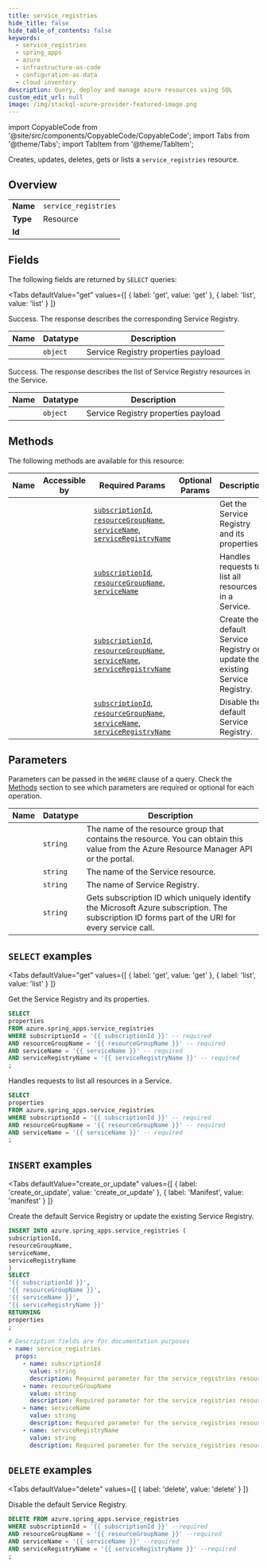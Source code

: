 ```yaml
--- 
title: service_registries
hide_title: false
hide_table_of_contents: false
keywords:
  - service_registries
  - spring_apps
  - azure
  - infrastructure-as-code
  - configuration-as-data
  - cloud inventory
description: Query, deploy and manage azure resources using SQL
custom_edit_url: null
image: /img/stackql-azure-provider-featured-image.png
---
```


import CopyableCode from '@site/src/components/CopyableCode/CopyableCode';
import Tabs from '@theme/Tabs';
import TabItem from '@theme/TabItem';

Creates, updates, deletes, gets or lists a <code>service_registries</code> resource.

## Overview
<table><tbody>
<tr><td><b>Name</b></td><td><code>service_registries</code></td></tr>
<tr><td><b>Type</b></td><td>Resource</td></tr>
<tr><td><b>Id</b></td><td><CopyableCode code="azure.spring_apps.service_registries" /></td></tr>
</tbody></table>

## Fields

The following fields are returned by `SELECT` queries:

<Tabs
    defaultValue="get"
    values={[
        { label: 'get', value: 'get' },
        { label: 'list', value: 'list' }
    ]}
>
<TabItem value="get">

Success. The response describes the corresponding Service Registry.

<table>
<thead>
    <tr>
    <th>Name</th>
    <th>Datatype</th>
    <th>Description</th>
    </tr>
</thead>
<tbody>
<tr>
    <td><CopyableCode code="properties" /></td>
    <td><code>object</code></td>
    <td>Service Registry properties payload</td>
</tr>
</tbody>
</table>
</TabItem>
<TabItem value="list">

Success. The response describes the list of Service Registry resources in the Service.

<table>
<thead>
    <tr>
    <th>Name</th>
    <th>Datatype</th>
    <th>Description</th>
    </tr>
</thead>
<tbody>
<tr>
    <td><CopyableCode code="properties" /></td>
    <td><code>object</code></td>
    <td>Service Registry properties payload</td>
</tr>
</tbody>
</table>
</TabItem>
</Tabs>

## Methods

The following methods are available for this resource:

<table>
<thead>
    <tr>
    <th>Name</th>
    <th>Accessible by</th>
    <th>Required Params</th>
    <th>Optional Params</th>
    <th>Description</th>
    </tr>
</thead>
<tbody>
<tr>
    <td><a href="#get"><CopyableCode code="get" /></a></td>
    <td><CopyableCode code="select" /></td>
    <td><a href="#parameter-subscriptionId"><code>subscriptionId</code></a>, <a href="#parameter-resourceGroupName"><code>resourceGroupName</code></a>, <a href="#parameter-serviceName"><code>serviceName</code></a>, <a href="#parameter-serviceRegistryName"><code>serviceRegistryName</code></a></td>
    <td></td>
    <td>Get the Service Registry and its properties.</td>
</tr>
<tr>
    <td><a href="#list"><CopyableCode code="list" /></a></td>
    <td><CopyableCode code="select" /></td>
    <td><a href="#parameter-subscriptionId"><code>subscriptionId</code></a>, <a href="#parameter-resourceGroupName"><code>resourceGroupName</code></a>, <a href="#parameter-serviceName"><code>serviceName</code></a></td>
    <td></td>
    <td>Handles requests to list all resources in a Service.</td>
</tr>
<tr>
    <td><a href="#create_or_update"><CopyableCode code="create_or_update" /></a></td>
    <td><CopyableCode code="insert" /></td>
    <td><a href="#parameter-subscriptionId"><code>subscriptionId</code></a>, <a href="#parameter-resourceGroupName"><code>resourceGroupName</code></a>, <a href="#parameter-serviceName"><code>serviceName</code></a>, <a href="#parameter-serviceRegistryName"><code>serviceRegistryName</code></a></td>
    <td></td>
    <td>Create the default Service Registry or update the existing Service Registry.</td>
</tr>
<tr>
    <td><a href="#delete"><CopyableCode code="delete" /></a></td>
    <td><CopyableCode code="delete" /></td>
    <td><a href="#parameter-subscriptionId"><code>subscriptionId</code></a>, <a href="#parameter-resourceGroupName"><code>resourceGroupName</code></a>, <a href="#parameter-serviceName"><code>serviceName</code></a>, <a href="#parameter-serviceRegistryName"><code>serviceRegistryName</code></a></td>
    <td></td>
    <td>Disable the default Service Registry.</td>
</tr>
</tbody>
</table>

## Parameters

Parameters can be passed in the `WHERE` clause of a query. Check the [Methods](#methods) section to see which parameters are required or optional for each operation.

<table>
<thead>
    <tr>
    <th>Name</th>
    <th>Datatype</th>
    <th>Description</th>
    </tr>
</thead>
<tbody>
<tr id="parameter-resourceGroupName">
    <td><CopyableCode code="resourceGroupName" /></td>
    <td><code>string</code></td>
    <td>The name of the resource group that contains the resource. You can obtain this value from the Azure Resource Manager API or the portal.</td>
</tr>
<tr id="parameter-serviceName">
    <td><CopyableCode code="serviceName" /></td>
    <td><code>string</code></td>
    <td>The name of the Service resource.</td>
</tr>
<tr id="parameter-serviceRegistryName">
    <td><CopyableCode code="serviceRegistryName" /></td>
    <td><code>string</code></td>
    <td>The name of Service Registry.</td>
</tr>
<tr id="parameter-subscriptionId">
    <td><CopyableCode code="subscriptionId" /></td>
    <td><code>string</code></td>
    <td>Gets subscription ID which uniquely identify the Microsoft Azure subscription. The subscription ID forms part of the URI for every service call.</td>
</tr>
</tbody>
</table>

## `SELECT` examples

<Tabs
    defaultValue="get"
    values={[
        { label: 'get', value: 'get' },
        { label: 'list', value: 'list' }
    ]}
>
<TabItem value="get">

Get the Service Registry and its properties.

```sql
SELECT
properties
FROM azure.spring_apps.service_registries
WHERE subscriptionId = '{{ subscriptionId }}' -- required
AND resourceGroupName = '{{ resourceGroupName }}' -- required
AND serviceName = '{{ serviceName }}' -- required
AND serviceRegistryName = '{{ serviceRegistryName }}' -- required
;
```
</TabItem>
<TabItem value="list">

Handles requests to list all resources in a Service.

```sql
SELECT
properties
FROM azure.spring_apps.service_registries
WHERE subscriptionId = '{{ subscriptionId }}' -- required
AND resourceGroupName = '{{ resourceGroupName }}' -- required
AND serviceName = '{{ serviceName }}' -- required
;
```
</TabItem>
</Tabs>


## `INSERT` examples

<Tabs
    defaultValue="create_or_update"
    values={[
        { label: 'create_or_update', value: 'create_or_update' },
        { label: 'Manifest', value: 'manifest' }
    ]}
>
<TabItem value="create_or_update">

Create the default Service Registry or update the existing Service Registry.

```sql
INSERT INTO azure.spring_apps.service_registries (
subscriptionId,
resourceGroupName,
serviceName,
serviceRegistryName
)
SELECT 
'{{ subscriptionId }}',
'{{ resourceGroupName }}',
'{{ serviceName }}',
'{{ serviceRegistryName }}'
RETURNING
properties
;
```
</TabItem>
<TabItem value="manifest">

```yaml
# Description fields are for documentation purposes
- name: service_registries
  props:
    - name: subscriptionId
      value: string
      description: Required parameter for the service_registries resource.
    - name: resourceGroupName
      value: string
      description: Required parameter for the service_registries resource.
    - name: serviceName
      value: string
      description: Required parameter for the service_registries resource.
    - name: serviceRegistryName
      value: string
      description: Required parameter for the service_registries resource.
```
</TabItem>
</Tabs>


## `DELETE` examples

<Tabs
    defaultValue="delete"
    values={[
        { label: 'delete', value: 'delete' }
    ]}
>
<TabItem value="delete">

Disable the default Service Registry.

```sql
DELETE FROM azure.spring_apps.service_registries
WHERE subscriptionId = '{{ subscriptionId }}' --required
AND resourceGroupName = '{{ resourceGroupName }}' --required
AND serviceName = '{{ serviceName }}' --required
AND serviceRegistryName = '{{ serviceRegistryName }}' --required
;
```
</TabItem>
</Tabs>
